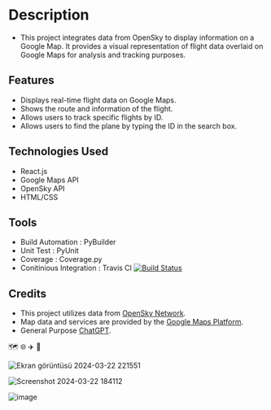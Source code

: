 # Description
- This project integrates data from OpenSky to display information on a Google Map. It provides a visual representation of flight data overlaid on Google Maps for analysis and tracking purposes.

## Features
- Displays real-time flight data on Google Maps.
- Shows the route and information of the flight.
- Allows users to track specific flights by ID.
- Allows users to find the plane by typing the ID in the search box.

## Technologies Used
- React.js
- Google Maps API
- OpenSky API
- HTML/CSS

## Tools
- Build Automation : PyBuilder
- Unit Test : PyUnit
- Coverage : Coverage.py
- Conitinious Integration : Travis CI [![Build Status](https://app.travis-ci.com/elpif13/TechTitans.svg?token=apumSsCenTiWNgfBkpiU&branch=main)](https://app.travis-ci.com/elpif13/TechTitans)

## Credits
- This project utilizes data from [OpenSky Network](https://opensky-network.org/).
- Map data and services are provided by the [Google Maps Platform](https://developers.google.com/maps?hl=tr).
- General Purpose [ChatGPT](https://chat.openai.com/).


:world_map: :globe_with_meridians: :airplane: :flight_arrival: 

![Ekran görüntüsü 2024-03-22 221551](https://github.com/elpif13/TechTitans/assets/113675207/32e8e49f-2070-4558-ad43-5347397aa040)

![Screenshot 2024-03-22 184112](https://github.com/elpif13/TechTitans/assets/81524733/30d07e26-344e-409e-bd3b-b71ee09871aa)

![image](https://github.com/elpif13/TechTitans/assets/113675207/c0c4844d-88bb-49c5-b2b9-febb2cd82f62)







